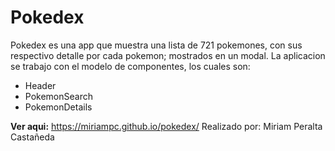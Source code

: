 # Pokedex
Pokedex es una app que muestra una lista de 721 pokemones, con sus respectivo detalle por cada pokemon; mostrados en un modal.
La aplicacion se trabajo con el modelo de componentes, los cuales son:
- Header
- PokemonSearch
- PokemonDetails

**Ver aqui:** https://miriampc.github.io/pokedex/
Realizado por: Miriam Peralta Castañeda
